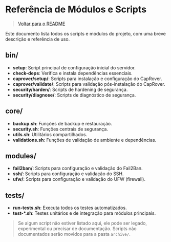 # Referência de Módulos e Scripts

> [Voltar para o README](../README.md)

Este documento lista todos os scripts e módulos do projeto, com uma breve descrição e referência de uso.

## bin/
- **setup**: Script principal de configuração inicial do servidor.
- **check-deps**: Verifica e instala dependências essenciais.
- **caprover/setup/**: Scripts para instalação e configuração do CapRover.
- **caprover/validate/**: Scripts para validação pós-instalação do CapRover.
- **security/harden/**: Scripts de hardening de segurança.
- **security/diagnose/**: Scripts de diagnóstico de segurança.

## core/
- **backup.sh**: Funções de backup e restauração.
- **security.sh**: Funções centrais de segurança.
- **utils.sh**: Utilitários compartilhados.
- **validations.sh**: Funções de validação de ambiente e dependências.

## modules/
- **fail2ban/**: Scripts para configuração e validação do Fail2Ban.
- **ssh/**: Scripts para configuração e validação do SSH.
- **ufw/**: Scripts para configuração e validação do UFW (firewall).

## tests/
- **run-tests.sh**: Executa todos os testes automatizados.
- **test-*.sh**: Testes unitários e de integração para módulos principais.

> Se algum script não estiver listado aqui, ele pode ser legado, experimental ou precisar de documentação. Scripts não documentados serão movidos para a pasta `archive/`.
